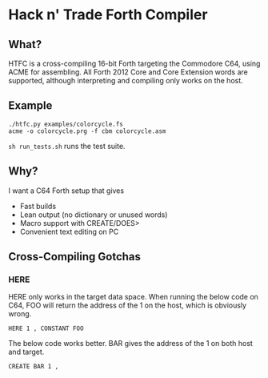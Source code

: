 # Hack n' Trade Forth Compiler

## What?

HTFC is a cross-compiling 16-bit Forth targeting the Commodore C64, using ACME for assembling.
All Forth 2012 Core and Core Extension words are supported, although interpreting and compiling only works on the host.

## Example

	./htfc.py examples/colorcycle.fs
	acme -o colorcycle.prg -f cbm colorcycle.asm

`sh run_tests.sh` runs the test suite.

## Why?

I want a C64 Forth setup that gives

 * Fast builds
 * Lean output (no dictionary or unused words)
 * Macro support with CREATE/DOES>
 * Convenient text editing on PC

## Cross-Compiling Gotchas

### HERE

HERE only works in the target data space. When running the below code on C64, FOO will return the address of the 1 on the host, which is obviously wrong.

	HERE 1 , CONSTANT FOO

The below code works better. BAR gives the address of the 1 on both host and target.

	CREATE BAR 1 ,

